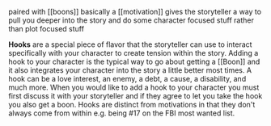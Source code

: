 paired with [[boons]] 
basically a [[motivation]]
gives the storyteller a way to pull you deeper into the story and do some character focused stuff rather than plot focused stuff

**Hooks** are a special piece of flavor that the storyteller can use to interact specifically with your character to create tension within the story. Adding a hook to your character is the typical way to go about getting a [[Boon]] and it also integrates your character into the story a little better most times. A hook can be a love interest, an enemy, a debt, a cause, a disability, and much more. When you would like to add a hook to your character you must first discuss it with your storyteller and if they agree to let you take the hook you also get a boon. Hooks are distinct from motivations in that they don't always come from within e.g. being #17 on the FBI most wanted list.
